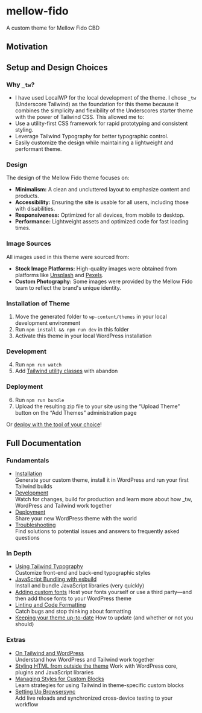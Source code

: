 mellow-fido
===========

A custom theme  for Mellow Fido CBD

## Motivation

## Setup and Design Choices

### Why `_tw`?
- I have used LocalWP for the local development of the theme.
I chose `_tw` (Underscore Tailwind) as the foundation for this theme because it combines the simplicity and flexibility of the Underscores starter theme with the power of Tailwind CSS. This allowed me to:
- Use a utility-first CSS framework for rapid prototyping and consistent styling.
- Leverage Tailwind Typography for better typographic control.
- Easily customize the design while maintaining a lightweight and performant theme.

### Design 
The design of the Mellow Fido theme focuses on:
- **Minimalism:** A clean and uncluttered layout to emphasize content and products.
- **Accessibility:** Ensuring the site is usable for all users, including those with disabilities.
- **Responsiveness:** Optimized for all devices, from mobile to desktop.
- **Performance:** Lightweight assets and optimized code for fast loading times.

### Image Sources
All images used in this theme were sourced from:
- **Stock Image Platforms:** High-quality images were obtained from platforms like [Unsplash](https://unsplash.com/) and [Pexels](https://www.pexels.com/).
- **Custom Photography:** Some images were provided by the Mellow Fido team to reflect the brand's unique identity.


### Installation of Theme

1. Move the generated  folder to `wp-content/themes` in your local development environment
2. Run `npm install && npm run dev` in this folder
3. Activate this theme in your local WordPress installation

### Development

4. Run `npm run watch`
5. Add [Tailwind utility classes](https://tailwindcss.com/docs/utility-first) with abandon

### Deployment

6. Run `npm run bundle`
7. Upload the resulting zip file to your site using the “Upload Theme” button on the “Add Themes” administration page

Or [deploy with the tool of your choice](https://underscoretw.com/docs/deployment/#h-other-deployment-options)!

## Full Documentation

### Fundamentals

* [Installation](https://underscoretw.com/docs/installation/)  
  Generate your custom theme, install it in WordPress and run your first Tailwind builds
* [Development](https://underscoretw.com/docs/development/)  
  Watch for changes, build for production and learn more about how _tw, WordPress and Tailwind work together
* [Deployment](https://underscoretw.com/docs/deployment/)  
  Share your new WordPress theme with the world
* [Troubleshooting](https://underscoretw.com/docs/troubleshooting/)  
  Find solutions to potential issues and answers to frequently asked questions

### In Depth

* [Using Tailwind Typography](https://underscoretw.com/docs/tailwind-typography/)  
  Customize front-end and back-end typographic styles
* [JavaScript Bundling with esbuild](https://underscoretw.com/docs/esbuild/)  
  Install and bundle JavaScript libraries (very quickly)
* [Adding custom fonts](https://underscoretw.com/docs/custom-fonts/)
  Host your fonts yourself or use a third party—and then add those fonts to your WordPress theme
* [Linting and Code Formatting](https://underscoretw.com/docs/linting-code-formatting/)  
  Catch bugs and stop thinking about formatting
* [Keeping your theme up-to-date](https://underscoretw.com/docs/updating/)
  How to update (and whether or not you should)

### Extras

* [On Tailwind and WordPress](https://underscoretw.com/docs/wordpress-tailwind/)  
  Understand how WordPress and Tailwind work together
* [Styling HTML from outside the theme](https://underscoretw.com/docs/styling-html-from-outside-the-theme/)
  Work with WordPress core, plugins and JavaScript libraries
* [Managing Styles for Custom Blocks](https://underscoretw.com/docs/custom-blocks/)  
  Learn strategies for using Tailwind in theme-specific custom blocks
* [Setting Up Browsersync](https://underscoretw.com/docs/browsersync/)  
  Add live reloads and synchronized cross-device testing to your workflow
